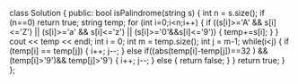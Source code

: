 class Solution {
public:
    bool isPalindrome(string s) {
        int n = s.size();
        if (n==0) return true;
        string temp;
        for (int i=0;i<n;i++) {
            if ((s[i]>='A' && s[i]<='Z') || (s[i]>='a' && s[i]<='z') || (s[i]>='0'&&s[i]<='9'))
            {
                temp+=s[i];
            }
        }
        cout << temp << endl;
        int i = 0;
        int m = temp.size();
        int j = m-1;
        while(i<j) {
            if (temp[i] == temp[j])
            {
                i++;
                j--;
            }
            else if((abs(temp[i]-temp[j])==32 ) && (temp[i]>'9')&& temp[j]>'9') {
                i++;
                j--;
            }
            else {
                return false;
            }
        }
        return true;
    }
};
